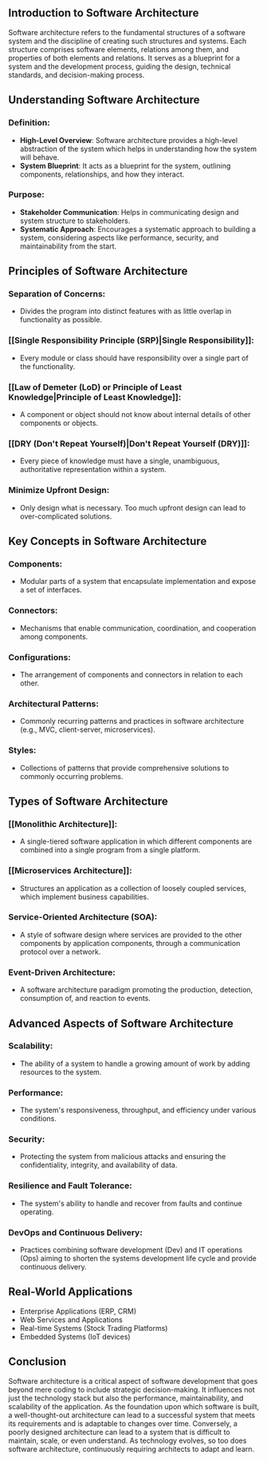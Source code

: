 
## Introduction to Software Architecture

Software architecture refers to the fundamental structures of a software system and the discipline of creating such structures and systems. Each structure comprises software elements, relations among them, and properties of both elements and relations. It serves as a blueprint for a system and the development process, guiding the design, technical standards, and decision-making process.

## Understanding Software Architecture

### Definition:

- **High-Level Overview**: Software architecture provides a high-level abstraction of the system which helps in understanding how the system will behave.
- **System Blueprint**: It acts as a blueprint for the system, outlining components, relationships, and how they interact.

### Purpose:

- **Stakeholder Communication**: Helps in communicating design and system structure to stakeholders.
- **Systematic Approach**: Encourages a systematic approach to building a system, considering aspects like performance, security, and maintainability from the start.

## Principles of Software Architecture

### Separation of Concerns:

- Divides the program into distinct features with as little overlap in functionality as possible.

### [[Single Responsibility Principle (SRP)|Single Responsibility]]:

- Every module or class should have responsibility over a single part of the functionality.

### [[Law of Demeter (LoD) or Principle of Least Knowledge|Principle of Least Knowledge]]:

- A component or object should not know about internal details of other components or objects.

### [[DRY (Don't Repeat Yourself)|Don't Repeat Yourself (DRY)]]:

- Every piece of knowledge must have a single, unambiguous, authoritative representation within a system.

### Minimize Upfront Design:

- Only design what is necessary. Too much upfront design can lead to over-complicated solutions.

## Key Concepts in Software Architecture

### Components:

- Modular parts of a system that encapsulate implementation and expose a set of interfaces.

### Connectors:

- Mechanisms that enable communication, coordination, and cooperation among components.

### Configurations:

- The arrangement of components and connectors in relation to each other.

### Architectural Patterns:

- Commonly recurring patterns and practices in software architecture (e.g., MVC, client-server, microservices).

### Styles:

- Collections of patterns that provide comprehensive solutions to commonly occurring problems.

## Types of Software Architecture

### [[Monolithic Architecture]]:

- A single-tiered software application in which different components are combined into a single program from a single platform.

### [[Microservices Architecture]]:

- Structures an application as a collection of loosely coupled services, which implement business capabilities.

### Service-Oriented Architecture (SOA):

- A style of software design where services are provided to the other components by application components, through a communication protocol over a network.

### Event-Driven Architecture:

- A software architecture paradigm promoting the production, detection, consumption of, and reaction to events.

## Advanced Aspects of Software Architecture

### Scalability:

- The ability of a system to handle a growing amount of work by adding resources to the system.

### Performance:

- The system's responsiveness, throughput, and efficiency under various conditions.

### Security:

- Protecting the system from malicious attacks and ensuring the confidentiality, integrity, and availability of data.

### Resilience and Fault Tolerance:

- The system's ability to handle and recover from faults and continue operating.

### DevOps and Continuous Delivery:

- Practices combining software development (Dev) and IT operations (Ops) aiming to shorten the systems development life cycle and provide continuous delivery.

## Real-World Applications

- Enterprise Applications (ERP, CRM)
- Web Services and Applications
- Real-time Systems (Stock Trading Platforms)
- Embedded Systems (IoT devices)

## Conclusion

Software architecture is a critical aspect of software development that goes beyond mere coding to include strategic decision-making. It influences not just the technology stack but also the performance, maintainability, and scalability of the application. As the foundation upon which software is built, a well-thought-out architecture can lead to a successful system that meets its requirements and is adaptable to changes over time. Conversely, a poorly designed architecture can lead to a system that is difficult to maintain, scale, or even understand. As technology evolves, so too does software architecture, continuously requiring architects to adapt and learn.